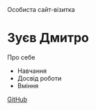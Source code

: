 <!DOCTYPE html>
<html lang="en">
<head>
  <meta charset="UTF-8">
  Особиста сайт-візитка
</head>
<body>
  <h1>Зуєв Дмитро</h1>
  <p>Про себе</p>
  <ul>
    <li>Навчання</li>
    <li>Досвід роботи</li>
    <li>Вміння</li>
  </ul>
  <a href="https://github.com/[ваше ім'я]">GitHub</a>
</body>
</html>
